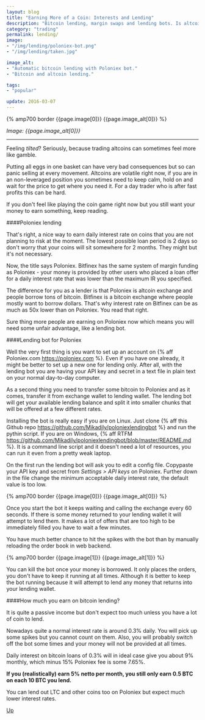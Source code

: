 ```yaml
---
layout: blog
title: "Earning More of a Coin: Interests and Lending"
description: "Bitcoin lending, margin swaps and lending bots. Is altcoin lending worth it or better to stick with BTC loans?"
category: "trading"
permalink: lending/
image:
- "/img/lending/poloniex-bot.png"
- "/img/lending/taken.jpg"

image_alt:
- "Automatic bitcoin lending with Poloniex bot."
- "Bitcoin and altcoin lending."

tags:
- "popular"

update: 2016-03-07
---
```



{% amp700 border {{page.image[0]}} {{page.image_alt[0]}} %}

_Image: {{page.image_alt[0]}}_

________________________

Feeling _tilted_? Seriously, because trading altcoins can sometimes feel more like gamble.

Putting all eggs in one basket can have very bad consequences but so can panic selling at every movement. Altcoins are volatile right now, if you are in an non-leveraged position you sometimes need to keep calm, hold on and wait for the price to get where you need it. For a day trader who is after fast profits this can be hard.

If you don't feel like playing the coin game right now but you still want your money to earn something, keep reading.

####Poloniex lending

That's right, a nice way to earn daily interest rate on coins that you are not planning to risk at the moment. The lowest possible loan period is 2 days so don't worry that your coins will sit somewhere for 2 months. They might but it's not necessary.

Now, the title says Poloniex. Bitfinex has the same system of margin funding as Poloniex - your money is provided by other users who placed a loan offer for a daily interest rate that was lower than the maximum IR you specified.

The difference for you as a lender is that Poloniex is altcoin exchange and people borrow tons of bitcoin. Bitfinex is a bitcoin exchange where people mostly want to borrow dollars. That's why interest rate on Bitfinex can be as much as 50x lower than on Poloniex. You read that right.

Sure thing more people are earning on Poloniex now which means you will need some unfair advantage, like a lending bot.

####Lending bot for Poloniex

Well the very first thing is you want to set up an account on {% aff Poloniex.com https://poloniex.com %}. Even if you have one already, it might be better to set up a new one for lending only. After all, with the lending bot you are having your API key and secret in a text file in plain text on your normal day-to-day computer.

As a second thing you need to transfer some bitcoin to Poloniex and as it comes, transfer it from exchange wallet to lending wallet. The lending bot will get your available lending balance and split it into smaller chunks that will be offered at a few different rates.

Installing the bot is really easy if you are on Linux. Just clone {% aff this Github repo https://github.com/Mikadily/poloniexlendingbot %} and run the pythin script. If you are on Windows, {% aff RTFM https://github.com/Mikadily/poloniexlendingbot/blob/master/README.md %}. It is a command line script and it doesn't need a lot of resources, you can run it even from a pretty weak laptop.

On the first run the lending bot will ask you to edit a config file. Copypaste your API key and secret from _Settings > API keys_ on Poloniex. Further down in the file change the minimum acceptable daily interest rate, the default value is too low.

{% amp700 border {{page.image[0]}} {{page.image_alt[0]}} %}

Once you start the bot it keeps waiting and calling the exchange every 60 seconds. If there is some money returned to your lending wallet it will attempt to lend them. It makes a lot of offers that are too high to be immediately filled you have to wait a few minutes.

You have much better chance to hit the spikes with the bot than by manually reloading the order book in web backend.

{% amp700 border {{page.image[1]}} {{page.image_alt[1]}} %}

You can kill the bot once your money is borrowed. It only places the orders, you don't have to keep it running at all times. Although it is better to keep the bot running because it will attempt to lend any money that returns into your lending wallet.

####How much you earn on bitcoin lending?

It is quite a passive income but don't expect too much unless you have a lot of coin to lend.

Nowadays quite a normal interest rate is around 0.3% daily. You will pick up some spikes but you cannot count on them. Also, you will probably switch off the bot some times and your money will not be provided at all times.

Daily interest on bitcoin loans of 0.3% will in ideal case give you about 9% monthly, which minus 15% Poloniex fee is some 7.65%.

**If you (realistically) earn 5% netto per month, you still only earn 0.5 BTC on each 10 BTC you lend.**

You can lend out LTC and other coins too on Poloniex but expect much lower interest rates.

[Up](#)
